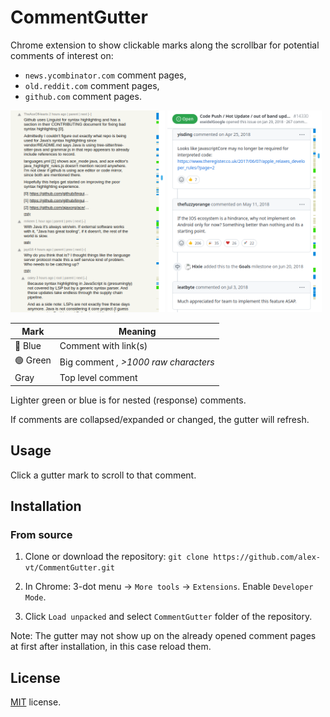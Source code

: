 # CommentGutter

Chrome extension to show clickable marks along the scrollbar for potential comments of interest on:
* `news.ycombinator.com` comment pages,
* `old.reddit.com` comment pages,
* `github.com` comment pages.

[<img src="example1.png" width="49%"/>](example1.png)
[<img src="example2.png" width="49%"/>](example2.png)

| Mark | Meaning |
| --- | --- |
| 🔵 Blue  | Comment with link(s) |
| 🟢 Green  | Big comment _, >1000 raw characters_ |
| Gray | Top level comment |

Lighter green or blue is for nested (response) comments.

If comments are collapsed/expanded or changed, the gutter will refresh. 


## Usage

Click a gutter mark to scroll to that comment.


## Installation

### From source

1. Clone or download the repository: `git clone https://github.com/alex-vt/CommentGutter.git`

2. In Chrome: 3-dot menu -> `More tools` -> `Extensions`. Enable `Developer Mode`.

3. Click `Load unpacked` and select `CommentGutter` folder of the repository.

Note: The gutter may not show up on the already opened comment pages at first after installation, in this case reload them.


## License

[MIT](LICENSE) license.
